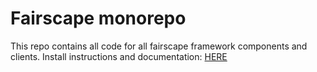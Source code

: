 # Fairscape monorepo

This repo contains all code for all fairscape framework components and clients.
Install instructions and documentation: [HERE](https://fairscape.github.io/)


